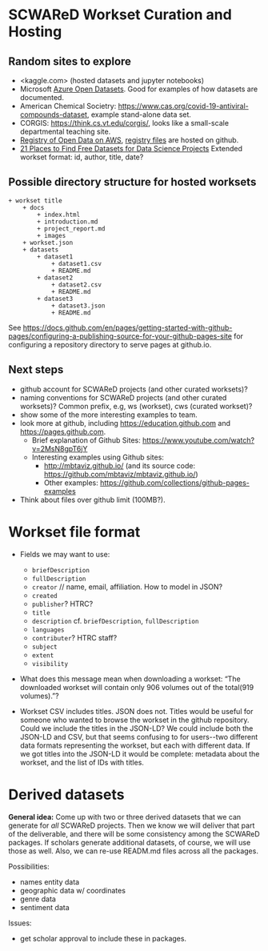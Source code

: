 # SCWAReD Workset Curation and Hosting

## Random sites to explore
- <kaggle.com> (hosted datasets and jupyter notebooks)
- Microsoft [Azure Open Datasets](https://azure.microsoft.com/en-us/services/open-datasets/?cdn=disable#overview). Good for examples of how datasets are documented.
- American Chemical Societry: <https://www.cas.org/covid-19-antiviral-compounds-dataset>, example stand-alone data set.
- CORGIS: <https://think.cs.vt.edu/corgis/>, looks like a small-scale departmental teaching site.
- [Registry of Open Data on AWS](https://registry.opendata.aws), [registry files](https://github.com/awslabs/open-data-registry) are hosted on github.
- [21 Places to Find Free Datasets for Data Science Projects](https://www.dataquest.io/blog/free-datasets-for-projects/)
Extended workset format: id, author, title, date?

## Possible directory structure for hosted worksets

```
+ workset title
    + docs
        + index.html
        + introduction.md
        + project_report.md
        + images
    + workset.json    
    + datasets
        + dataset1
            + dataset1.csv
            + README.md
        + dataset2
            + dataset2.csv
            + README.md
        + dataset3
            + dataset3.json
            + README.md
```
See <https://docs.github.com/en/pages/getting-started-with-github-pages/configuring-a-publishing-source-for-your-github-pages-site> for configuring a repository directory to serve pages at github.io.
			
## Next steps
- github account for SCWAReD projects (and other curated worksets)?
- naming conventions for SCWAReD projects (and other curated worksets)? Common prefix, e.g, ws (workset), cws (curated workset)?
- show some of the more interesting examples to team.
- look more at github, including <https://education.github.com> and <https://pages.github.com>.
    - Brief explanation of Github Sites: <https://www.youtube.com/watch?v=2MsN8gpT6jY>
    - Interesting examples using Github sites: 
        - <http://mbtaviz.github.io/> (and its source code: <https://github.com/mbtaviz/mbtaviz.github.io/>)
        - Other examples: <https://github.com/collections/github-pages-examples>
- Think about files over github limit (100MB?).

# Workset file format
- Fields we may want to use:
    - `briefDescription`
    - `fullDescription`
    - `creator` // name, email, affiliation. How to model in JSON?
    - `created` 
    - `publisher`? HTRC?
    - `title`
    - `description` cf. `briefDescription`, `fullDescription`
    - `languages`
    - `contributer`? HTRC staff?
    - `subject`
    - `extent`
    - `visibility`

- What does this message mean when downloading a workset: “The downloaded workset will contain only 906 volumes out of the total(919 volumes).”? 
- Workset CSV includes titles. JSON does not. Titles would be useful for someone who wanted to browse the workset in the github repository. Could we include the titles in the JSON-LD? We could include both the JSON-LD and CSV, but that seems confusing to for users--two different data formats representing the workset, but each with different data. If we got titles into the JSON-LD it would be complete: metadata about the workset, and the list of IDs with titles.


# Derived datasets

**General idea:** Come up with two or three derived datasets that we can generate for _all_ SCWAReD projects. Then we know we will deliver that part of the deliverable, and there will be some consistency among the SCWAReD packages. If scholars generate additional datasets, of course, we will use those as well. Also, we can re-use READM.md files across all the packages.

Possibilities:

- names entity data
- geographic data w/ coordinates
- genre data
- sentiment data

Issues:

- get scholar approval to include these in packages.
